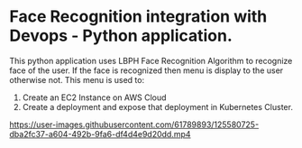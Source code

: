 # Face Recognition integration with Devops - Python application.

This python application uses LBPH Face Recognition Algorithm to recognize face of the user. If the face is recognized then menu is display to the user otherwise not.
This menu is used to:
1. Create an EC2 Instance on AWS Cloud
2. Create a deployment and expose that deployment in Kubernetes Cluster.



https://user-images.githubusercontent.com/61789893/125580725-dba2fc37-a604-492b-9fa6-df4d4e9d20dd.mp4



